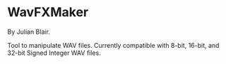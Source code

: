 # WavFXMaker
By Julian Blair.

Tool to manipulate WAV files. Currently compatible with 8-bit, 16-bit, and 32-bit Signed Integer WAV files.
